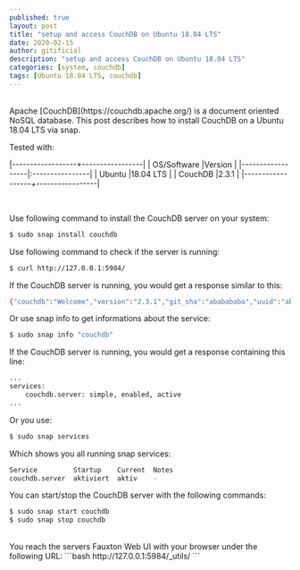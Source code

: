 ```yaml
---
published: true
layout: post
title: "setup and access CouchDB on Ubuntu 18.04 LTS"
date: 2020-02-15
author: gitificial
description: "setup and access CouchDB on Ubuntu 18.04 LTS"
categories: [system, couchdb]
tags: [Ubuntu 18.04 LTS, couchdb]
---
```


<br/>
Apache [CouchDB](https://couchdb.apache.org/) is a document oriented NoSQL database. This post describes how to install CouchDB on a Ubuntu 18.04 LTS via snap.


Tested with:

|------------------+-----------------|
| OS/Software      |Version          |
|------------------|:----------------|
| Ubuntu           |18.04 LTS        |
| CouchDB          |2.3.1            |
|------------------+-----------------|

<br/>

Use following command to install the CouchDB server on your system:

```bash
$ sudo snap install couchdb
```

Use following command to check if the server is running:
```bash
$ curl http://127.0.0.1:5984/
```

If the CouchDB server is running, you would get a response similar to this:
```bash
{"couchdb":"Welcome","version":"2.3.1","git_sha":"ababababa","uuid":"abababababababababababababababab","features":["pluggable-storage-engines","scheduler"],"vendor":{"name":"The Apache Software Foundation"}}
```

Or use snap info to get informations about the service:
```bash
$ sudo snap info "couchdb"
```

If the CouchDB server is running, you would get a response containing this line:
```bash
...
services: 
    couchdb.server: simple, enabled, active
...
```

Or you use:
```bash
$ sudo snap services
```
Which shows you all running snap services:
```bash
Service         Startup    Current  Notes
couchdb.server  aktiviert  aktiv    -
```

You can start/stop the CouchDB server with the following commands:
```bash
$ sudo snap start couchdb
$ sudo snap stop couchdb
```



<br/>
You reach the servers Fauxton Web UI with your browser under the following URL:
```bash
http://127.0.0.1:5984/_utils/
```





